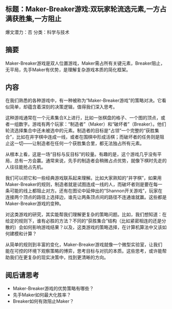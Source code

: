 ## 标题：Maker-Breaker游戏:双玩家轮流选元素,一方占满获胜集,一方阻止
爆文潜力：否
分类：科学与技术

## 摘要
Maker-Breaker游戏是双人位置游戏，Maker需占所有关键元素，Breaker阻止，无平局，先手Maker有优势，是理解复杂游戏本质的简化框架。

## 内容
在我们熟悉的各种游戏中，有一种被称为“Maker-Breaker游戏”的策略对决。它看似简单，却蕴含着深刻的决策逻辑，值得我们深入思考。

这种游戏通常在一个元素集合X上进行，比如一张棋盘的格子、一个图的顶点，或者一组数字。游戏有两个玩家：“制造者”（Maker）和“破坏者”（Breaker）。他们轮流选择集合中还未被选中的元素。制造者的目标是“占领”一个完整的“获胜集合”，比如在井字棋中连成一线，或者在围棋中形成活棋；而破坏者的任务则是阻止这一切——让制造者在任何一个获胜集合里，都无法独占所有元素。

从根本上看，这是一场“目标与反目标”的较量。有趣的是，这个游戏几乎没有平局，总有一方会赢。通常来说，先手的制造者会稍微占点优势，就像下棋时先走的人往往能抢占先机。

我们可以把它和一些经典游戏联系起来理解。比如大家熟知的“井字棋”，如果用Maker-Breaker的规则，制造者就是试图连成一线的人，而破坏者则是要在每一条可能的线上都阻止对方。还有在图论中延伸出的“Shannon开关游戏”，玩家在连接两个顶点的路径上选择边，谁先让两条顶点间的路径不连通谁就赢。这些都是Maker-Breaker游戏的变种。

对这类游戏的研究，其实能帮我们理解更复杂的策略问题。比如，我们想知道：在给定的规则下，谁有必胜的方法？不同的“获胜集合”结构（比如紧密相连的还是分散的）会如何影响游戏结果？以及，这类游戏的策略选择，在计算机算法中又该如何建模和计算？

从简单的规则到丰富的变化，Maker-Breaker游戏就像一个微型实验室，让我们能在可控的环境下观察策略的博弈，思考目标与对抗的本质。这些思考，或许能帮助我们在更复杂的现实决策中，找到更清晰的方向。

## 阅后请思考
- Maker-Breaker游戏的优势策略有哪些？
- 先手Maker如何最大化胜率？
- Breaker如何有效阻止Maker？